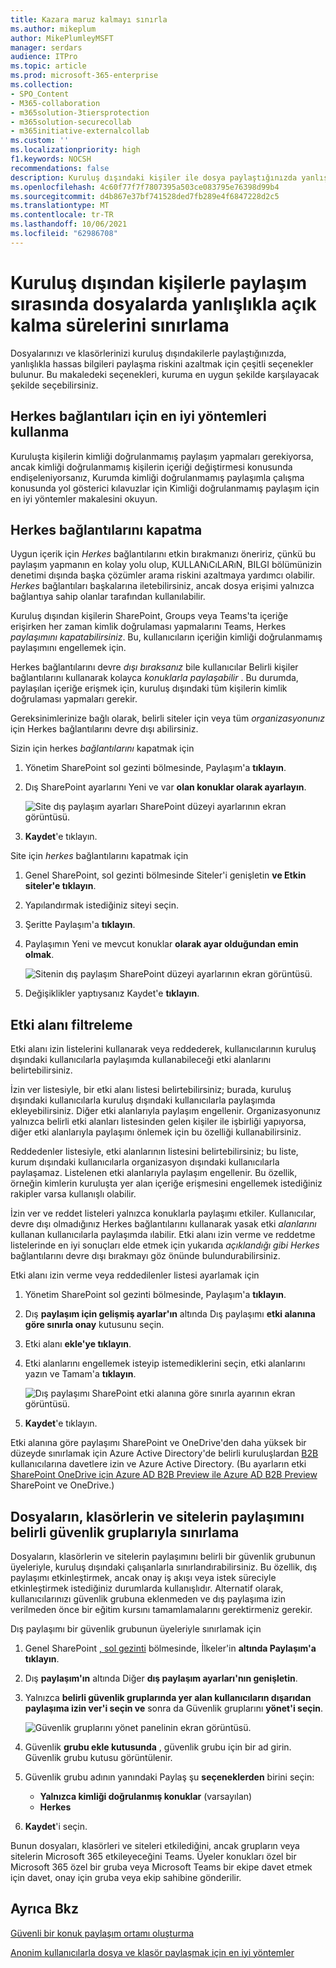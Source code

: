 ```yaml
---
title: Kazara maruz kalmayı sınırla
ms.author: mikeplum
author: MikePlumleyMSFT
manager: serdars
audience: ITPro
ms.topic: article
ms.prod: microsoft-365-enterprise
ms.collection:
- SPO_Content
- M365-collaboration
- m365solution-3tiersprotection
- m365solution-securecollab
- m365initiative-externalcollab
ms.custom: ''
ms.localizationpriority: high
f1.keywords: NOCSH
recommendations: false
description: Kuruluş dışındaki kişiler ile dosya paylaştığınızda yanlışlıkla bilgilerin maruz kalmalarını sınırlamayı öğrenin.
ms.openlocfilehash: 4c60f77f7f7807395a503ce083795e76398d99b4
ms.sourcegitcommit: d4b867e37bf741528ded7fb289e4f6847228d2c5
ms.translationtype: MT
ms.contentlocale: tr-TR
ms.lasthandoff: 10/06/2021
ms.locfileid: "62986708"
---
```

# <a name="limit-accidental-exposure-to-files-when-sharing-with-people-outside-your-organization"></a>Kuruluş dışından kişilerle paylaşım sırasında dosyalarda yanlışlıkla açık kalma sürelerini sınırlama

Dosyalarınızı ve klasörlerinizi kuruluş dışındakilerle paylaştığınızda, yanlışlıkla hassas bilgileri paylaşma riskini azaltmak için çeşitli seçenekler bulunur. Bu makaledeki seçenekleri, kuruma en uygun şekilde karşılayacak şekilde seçebilirsiniz.

## <a name="use-best-practices-for-anyone-links"></a>Herkes bağlantıları için en iyi yöntemleri kullanma

Kuruluşta kişilerin kimliği doğrulanmamış paylaşım yapmaları gerekiyorsa, ancak kimliği doğrulanmamış kişilerin içeriği değiştirmesi konusunda endişeleniyorsanız, Kurumda [](best-practices-anonymous-sharing.md) kimliği doğrulanmamış paylaşımla çalışma konusunda yol gösterici kılavuzlar için Kimliği doğrulanmamış paylaşım için en iyi yöntemler makalesini okuyun.

## <a name="turn-off-anyone-links"></a>Herkes bağlantılarını kapatma

Uygun içerik için *Herkes* bağlantılarını etkin bırakmanızı öneririz, çünkü bu paylaşım yapmanın en kolay yolu olup, KULLANıCıLARıN, BILGI bölümünizin denetimi dışında başka çözümler arama riskini azaltmaya yardımcı olabilir. *Herkes* bağlantıları başkalarına iletebilirsiniz, ancak dosya erişimi yalnızca bağlantıya sahip olanlar tarafından kullanılabilir.

Kuruluş dışından kişilerin SharePoint, Groups veya Teams'ta içeriğe erişirken her zaman kimlik doğrulaması yapmalarını Teams, Herkes *paylaşımını kapatabilirsiniz*. Bu, kullanıcıların içeriğin kimliği doğrulanmamış paylaşımını engellemek için.

Herkes bağlantılarını devre *dışı bıraksanız* bile kullanıcılar Belirli kişiler bağlantılarını kullanarak kolayca *konuklarla paylaşabilir* . Bu durumda, paylaşılan içeriğe erişmek için, kuruluş dışındaki tüm kişilerin kimlik doğrulaması yapmaları gerekir.

Gereksinimlerinize bağlı olarak, belirli siteler için veya tüm *organizasyonunız* için Herkes bağlantılarını devre dışı abilirsiniz.

Sizin için herkes *bağlantılarını* kapatmak için
1. Yönetim SharePoint sol gezinti bölmesinde, Paylaşım'a **tıklayın**.
2. Dış SharePoint ayarlarını Yeni ve var **olan konuklar olarak ayarlayın**.

   ![Site dış paylaşım ayarları SharePoint düzeyi ayarlarının ekran görüntüsü.](../media/sharepoint-organization-external-sharing-controls-new-users.png)

3. **Kaydet**'e tıklayın.

Site için *herkes* bağlantılarını kapatmak için
1. Genel SharePoint, sol gezinti bölmesinde Siteler'i genişletin **ve Etkin** **siteler'e tıklayın**.
2. Yapılandırmak istediğiniz siteyi seçin.
3. Şeritte Paylaşım'a **tıklayın**.
4. Paylaşımın Yeni ve mevcut konuklar **olarak ayar olduğundan emin olmak**.

   ![Sitenin dış paylaşım SharePoint düzeyi ayarlarının ekran görüntüsü.](../media/sharepoint-site-external-sharing-settings.png)

5. Değişiklikler yaptıysanız Kaydet'e **tıklayın**.

## <a name="domain-filtering"></a>Etki alanı filtreleme

Etki alanı izin listelerini kullanarak veya reddederek, kullanıcılarının kuruluş dışındaki kullanıcılarla paylaşımda kullanabileceği etki alanlarını belirtebilirsiniz.

İzin ver listesiyle, bir etki alanı listesi belirtebilirsiniz; burada, kuruluş dışındaki kullanıcılarla kuruluş dışındaki kullanıcılarla paylaşımda ekleyebilirsiniz. Diğer etki alanlarıyla paylaşım engellenir. Organizasyonunız yalnızca belirli etki alanları listesinden gelen kişiler ile işbirliği yapıyorsa, diğer etki alanlarıyla paylaşımı önlemek için bu özelliği kullanabilirsiniz.

Reddedenler listesiyle, etki alanlarının listesini belirtebilirsiniz; bu liste, kurum dışındaki kullanıcılarla organizasyon dışındaki kullanıcılarla paylaşamaz. Listelenen etki alanlarıyla paylaşım engellenir. Bu özellik, örneğin kimlerin kuruluşta yer alan içeriğe erişmesini engellemek istediğiniz rakipler varsa kullanışlı olabilir.

İzin ver ve reddet listeleri yalnızca konuklarla paylaşımı etkiler. Kullanıcılar, devre dışı olmadığınız Herkes bağlantılarını kullanarak yasak etki *alanlarını* kullanan kullanıcılarla paylaşımda ılabilir. Etki alanı izin verme ve reddetme listelerinde en iyi sonuçları elde etmek için yukarıda *açıklandığı gibi Herkes* bağlantılarını devre dışı bırakmayı göz önünde bulundurabilirsiniz.

Etki alanı izin verme veya reddedilenler listesi ayarlamak için
1. Yönetim SharePoint sol gezinti bölmesinde, Paylaşım'a **tıklayın**.
2. Dış **paylaşım için gelişmiş ayarlar'ın** altında Dış paylaşımı **etki alanına göre sınırla onay** kutusunu seçin.
3. Etki alanı **ekle'ye tıklayın**.
4. Etki alanlarını engellemek isteyip istemediklerini seçin, etki alanlarını yazın ve Tamam'a **tıklayın**.

   ![Dış paylaşımı SharePoint etki alanına göre sınırla ayarının ekran görüntüsü.](../media/sharepoint-sharing-block-domain.png)

5. **Kaydet**'e tıklayın.

Etki alanına göre paylaşımı SharePoint ve OneDrive'den daha yüksek bir düzeyde sınırlamak için Azure Active Directory'de belirli kuruluşlardan [B2B](/azure/active-directory/b2b/allow-deny-list) kullanıcılarına davetlere izin ve Azure Active Directory. (Bu ayarların etki [SharePoint OneDrive için Azure AD B2B Preview ile Azure AD B2B Preview](/sharepoint/sharepoint-azureb2b-integration-preview) SharePoint ve OneDrive.)

## <a name="limit-sharing-of-files-folders-and-sites-with-people-outside-your-organization-to-specified-security-groups"></a>Dosyaların, klasörlerin ve sitelerin paylaşımını belirli güvenlik gruplarıyla sınırlama

Dosyaların, klasörlerin ve sitelerin paylaşımını belirli bir güvenlik grubunun üyeleriyle, kuruluş dışındaki çalışanlarla sınırlandırabilirsiniz. Bu özellik, dış paylaşımı etkinleştirmek, ancak onay iş akışı veya istek süreciyle etkinleştirmek istediğiniz durumlarda kullanışlıdır. Alternatif olarak, kullanıcılarınızı güvenlik grubuna eklenmeden ve dış paylaşıma izin verilmeden önce bir eğitim kursını tamamlamalarını gerektirmeniz gerekir.

Dış paylaşımı bir güvenlik grubunun üyeleriyle sınırlamak için
1. Genel SharePoint [, sol gezinti](https://admin.microsoft.com/sharepoint) bölmesinde, İlkeler'in **altında Paylaşım'a** **tıklayın**.
2. Dış **paylaşım'ın** altında Diğer **dış paylaşım ayarları'nın genişletin**.

3. Yalnızca **belirli güvenlik gruplarında yer alan kullanıcıların dışarıdan paylaşıma izin ver'i seçin ve** sonra da Güvenlik gruplarını **yönet'i seçin**.

    ![Güvenlik gruplarını yönet panelinin ekran görüntüsü.](/sharepoint/sharepointonline/media/manage-security-groups.png)

4. Güvenlik **grubu ekle kutusunda** , güvenlik grubu için bir ad girin. Güvenlik grubu kutusu görüntülenir.

5. Güvenlik grubu adının yanındaki Paylaş şu **seçeneklerden** birini seçin:

    - **Yalnızca kimliği doğrulanmış konuklar** (varsayılan)
    - **Herkes**

6. **Kaydet**'i seçin.

Bunun dosyaları, klasörleri ve siteleri etkilediğini, ancak grupların veya sitelerin Microsoft 365 etkileyeceğini Teams. Üyeler konukları özel bir Microsoft 365 özel bir gruba veya Microsoft Teams bir ekipe davet etmek için davet, onay için gruba veya ekip sahibine gönderilir.

## <a name="see-also"></a>Ayrıca Bkz

[Güvenli bir konuk paylaşım ortamı oluşturma](create-secure-guest-sharing-environment.md)

[Anonim kullanıcılarla dosya ve klasör paylaşmak için en iyi yöntemler](best-practices-anonymous-sharing.md)

